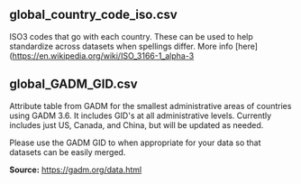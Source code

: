 ## global_country_code_iso.csv

ISO3 codes that go with each country. These can be used to help standardize across datasets when spellings differ. More info [here](https://en.wikipedia.org/wiki/ISO_3166-1_alpha-3

## global_GADM_GID.csv

Attribute table from GADM for the smallest administrative areas of countries using GADM 3.6. It includes GID's at all administrative levels. Currently includes just US, Canada, and China, but will be updated as needed.

Please use the GADM GID to when appropriate for your data so that datasets can be easily merged.

**Source:** https://gadm.org/data.html
